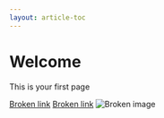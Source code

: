 ```yaml
---
layout: article-toc
---
```

# Welcome 
This is your first page


[Broken link](https://nothing.exists.here)
[Broken link](https://nothing.exists.here)
![Broken image](https://www.hornbill.com/someunknownimage.pngf)
